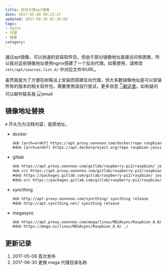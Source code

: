 ```yaml
---
title: 反向代理apt镜像
date: 2017-05-08 00:22:17
updated: 2017-06-30 01:30:00
tags:
- nginx
- 代理
- 镜像
category:
---
```


通过apt镜像，可以快速的安装软件包，但由于部分镜像地址直接访问有困难，所以我对这些镜像地址使用nginx搭建了一个反向代理。如需使用，请修改 `/etc/apt/sources.list.d/` 中对应文件中URL。

<!-- more -->
虽然我是为了方便在树莓派上安装而搭建反向代理，但大多数镜像地址是可以安装所有的版本的相关软件包，需要使用请自行尝试，更多信息 [👇戳这里](https://apt.proxy.oonnnoo.com/)。如有疑问可以邮件联系我  ![email](https://static.lidong.me/img/email-x28.png)

## 镜像地址替换

 `#` 开头为为注释内容，是原地址，
- docker

    ```txt  docker.list
    deb [arch=armhf] https://apt.proxy.oonnnoo.com/docker/repo raspbian-jessie main
    #deb [arch=armhf] https://apt.dockerproject.org/repo raspbian-jessie main
    ```

- gitlab

    ```txt  gitlab_raspberry-pi2.list
    deb https://apt.proxy.oonnnoo.com/gitlab/raspberry-pi2/raspbian/ jessie main
    deb-src https://apt.proxy.oonnnoo.com/gitlab/raspberry-pi2/raspbian/ jessie main
    #deb https://packages.gitlab.com/gitlab/raspberry-pi2/raspbian/ jessie main
    #deb-src https://packages.gitlab.com/gitlab/raspberry-pi2/raspbian/ jessie main
    ```

- syncthing

    ```txt syncthing-release.list
    deb http://apt.proxy.oonnnoo.com/syncthing/ syncthing release
    #deb http://apt.syncthing.net/ syncthing release
    ```

- megasync

    ```txt megasync.list
    deb https://apt.proxy.oonnnoo.com/mega/linux/MEGAsync/Raspbian_8.0/ ./
    #deb https://mega.nz/linux/MEGAsync/Raspbian_8.0/ ./
    ```

## 更新记录

1. 2017-05-08 首次发布
2. 2017-06-30 更换 mega 代理目录名称
